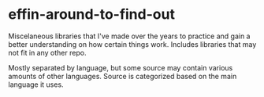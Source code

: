 # effin-around-to-find-out

Miscelaneous libraries that I've made over the years to practice and gain a better understanding on how certain things work. Includes libraries that may not fit in any other repo.

Mostly separated by language, but some source may contain various amounts of other languages. Source is categorized based on the main language it uses.
